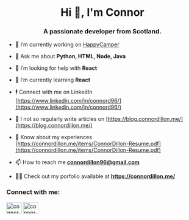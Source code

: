 <h1 align="center">Hi 👋, I'm Connor</h1>
<h3 align="center">A passionate developer from Scotland.</h3>

- 🔭 I’m currently working on [HappyCamper](https://github.com/ConnorDillonDev/Happy-Camper)

- 💬 Ask me about **Python, HTML, Node, Java**

- 🤝 I’m looking for help with **React**

- 🌱 I’m currently learning **React**

- :business_suit_levitating: Connect with me on LinkedIn [https://www.linkedin.com/in/connord96/](https://www.linkedin.com/in/connord96/)

- 📝 I not so regularly write articles on [https://blog.connordillon.me/](https://blog.connordillon.me/)

- 📄 Know about my experiences [https://connordillon.me/items/ConnorDillon-Resume.pdf](https://connordillon.me/items/ConnorDillon-Resume.pdf)

- 📫 How to reach me **connordillon96@gmail.com**

- 👨‍💻 Check out my porfolio available at **https://connordillon.me/**

<h3 align="left">Connect with me:</h3>
<p align="left">
<a href="https://twitter.com/connordillon96" target="blank"><img align="center" src="https://cdn.jsdelivr.net/npm/simple-icons@3.0.1/icons/twitter.svg" alt="connordillon96" height="30" width="40" /></a>
<a href="https://linkedin.com/in/connord96" target="blank"><img align="center" src="https://cdn.jsdelivr.net/npm/simple-icons@3.0.1/icons/linkedin.svg" alt="connord96" height="30" width="40" /></a>
</p>
